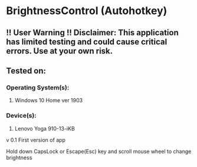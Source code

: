 # BrightnessControl (Autohotkey)
## !! User Warning !! Disclaimer: This application has limited testing and could cause critical errors. Use at your own risk.

## Tested on:

### Operating System(s): 
1. Windows 10 Home ver 1903

### Device(s):
1. Lenovo Yoga 910-13-iKB

v 0.1
First version of app

Hold down CapsLock or Escape(Esc) key and scroll mouse wheel to change brightness
